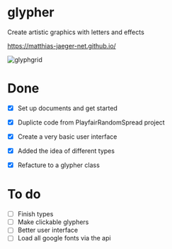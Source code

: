 # glypher
Create artistic graphics with letters and effects

https://matthias-jaeger-net.github.io/

![glyphgrid](img/1691_glyphs_matthias_jaeger.jpg)


# Done
-[x] Set up documents and get started
-[x] Duplicte code from PlayfairRandomSpread project
-[x] Create a very basic user interface
-[x] Added the idea of different types
-[x] Refacture to a glypher class


# To do
-[ ] Finish types
-[ ] Make clickable glyphers
-[ ] Better user interface
-[ ] Load all google fonts via the api
